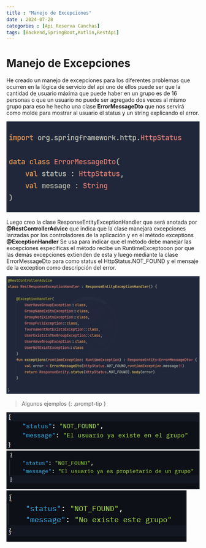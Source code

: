 ```yaml
---
title : "Manejo de Excepciones"
date : 2024-07-28
categories : [Api Reserva Canchas]
tags: [Backend,SpringBoot,Kotlin,RestApi]
---
```



# Manejo de Excepciones 

He creado un manejo de excepciones para los diferentes problemas que ocurren en la lógica de servicio del api uno de ellos puede ser que la cantidad de usuario máxima que puede haber en un grupo es de 16 personas o que   un usuario no puede ser agregado dos veces al mismo grupo para eso he hecho una clase **ErrorMessageDto** que nos servirá como molde para mostrar al usuario el status y un string explicando el error.

![ErrorMessageDto](/assets/image/postexceptions/ErrorMessageDto.png)

Luego creo la clase ResponseEntityExceptionHandler que será anotada por **@RestControllerAdvice** que indica que la clase manejara excepciones lanzadas por los controladores de la aplicación y en el método exceptions **@ExceptionHandler** Se usa para indicar que el método debe manejar las excepciones especificas el método recibe un RuntimeExceptooon por que las demás excepciones extienden de esta y luego mediante la clase ErrorMessageDto para como status el HttpStatus.NOT_FOUND y el mensaje de la exception como descripción del error.

![Manejador](/assets/image/postexceptions/ExceptionHandler.png)


> Algunos ejemplos
{: .prompt-tip }


![Ejemplo1](/assets/image/postexceptions/ejemplo1.png)
![Ejemplo2](/assets/image/postexceptions/ejemplo2.png)
![Ejemplo3](/assets/image/postexceptions/ejemplo3.png)

